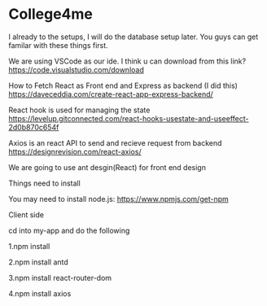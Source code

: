 # College4me
I already to the setups, I will do the database setup later. You guys can get familar with these things first.

We are using VSCode as our ide.
I think u can download from this link?
https://code.visualstudio.com/download

How to Fetch React as Front end and Express as backend (I did this)
https://daveceddia.com/create-react-app-express-backend/

React hook is used for managing the state
https://levelup.gitconnected.com/react-hooks-usestate-and-useeffect-2d0b870c654f

Axios is an react API to send and recieve request from backend
https://designrevision.com/react-axios/

We are going to use ant desgin(React) for front end design


Things need to install

You may need to install node.js:
https://www.npmjs.com/get-npm

Client side

cd into my-app and do the following

1.npm install

2.npm install antd

3.npm install react-router-dom

4.npm install axios

